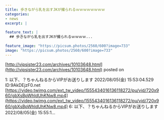 ```yaml
---
title: 歩きながら乳を出すJKが撮られるｗｗｗｗｗｗｗｗ
categories:
- news
excerpt: |
  
feature_text: |
  ## 歩きながら乳を出すJKが撮られるｗｗｗｗ...
  
feature_image: "https://picsum.photos/2560/600?image=733"
image: "https://picsum.photos/2560/600?image=733"
---
```


[http://vipsister23.com/archives/10103648.html](http://vipsister23.com/archives/10103648.html)
posted on 

<!--more-->

1: 以下、？ちゃんねるからVIPがお送りします 2022/08/05(金) 15:53:04.529 ID:9AkDEjzF0.net [https://video.twimg.com/ext_tw_video/1555434016136118272/pu/vid/720x960/gbXsBpWhldUhKNw8.mp4](https://video.twimg.com/ext_tw_video/1555434016136118272/pu/vid/720x960/gbXsBpWhldUhKNw8.mp4) 6: 以下、？ちゃんねるからVIPがお送りします 2022/08/05(金) 15:55:1...
